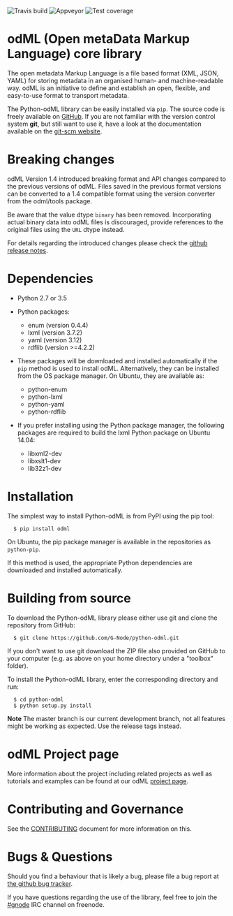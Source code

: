 ![Travis build](https://travis-ci.org/G-Node/python-odml.svg?branch=master)
![Appveyor](https://ci.appveyor.com/api/projects/status/2wfvsu7boe18kwjy?svg=true)
![Test coverage](https://coveralls.io/repos/github/G-Node/python-odml/badge.svg?branch=master)

# odML (Open metaData Markup Language) core library

The open metadata Markup Language is a file based format (XML, JSON, YAML) for storing
metadata in an organised human- and machine-readable way. odML is an initiative to define
and establish an open, flexible, and easy-to-use format to transport metadata.

The Python-odML library can be easily installed via ```pip```. The source code is freely
available on [GitHub](https://github.com/G-Node/python-odml). If you are not familiar
with the version control system **git**, but still want to use it, have a look at the
documentation available on the [git-scm website](https://git-scm.com/).


# Breaking changes


odML Version 1.4 introduced breaking format and API changes compared to the previous
versions of odML. Files saved in the previous format versions can be converted to a 1.4
compatible format using the version converter from the odml/tools package.

Be aware that the value dtype ```binary``` has been removed. Incorporating actual binary
data into odML files is discouraged, provide references to the original files using the
```URL``` dtype instead.

For details regarding the introduced changes please check the [github
release notes](https://github.com/G-Node/python-odml/releases).


# Dependencies

* Python 2.7 or 3.5
* Python packages:

  * enum (version 0.4.4)
  * lxml (version 3.7.2)
  * yaml (version 3.12)
  * rdflib (version >=4.2.2)

* These packages will be downloaded and installed automatically if the ```pip```
  method is used to install odML. Alternatively, they can be installed from the OS
  package manager. On Ubuntu, they are available as:

  * python-enum
  * python-lxml
  * python-yaml
  * python-rdflib

* If you prefer installing using the Python package manager, the following packages are
  required to build the lxml Python package on Ubuntu 14.04:

  * libxml2-dev
  * libxslt1-dev
  * lib32z1-dev


# Installation

The simplest way to install Python-odML is from PyPI using the pip tool:


```
  $ pip install odml
```

On Ubuntu, the pip package manager is available in the repositories as ```python-pip```.

If this method is used, the appropriate Python dependencies are downloaded and installed
automatically.


# Building from source

To download the Python-odML library please either use git and clone
the repository from GitHub:

```
  $ git clone https://github.com/G-Node/python-odml.git
```

If you don't want to use git download the ZIP file also provided on
GitHub to your computer (e.g. as above on your home directory under a "toolbox"
folder).

To install the Python-odML library, enter the corresponding directory and run:

```
  $ cd python-odml
  $ python setup.py install
```

**Note** The master branch is our current development branch, not all features might be
working as expected. Use the release tags instead.

# odML Project page

More information about the project including related projects as well as tutorials and
examples can be found at our odML [project page](https://g-node.github.io/python-odml).

# Contributing and Governance

See the [CONTRIBUTING](CONTIBUTING.md) document for more information on this.

# Bugs & Questions

Should you find a behaviour that is likely a bug, please file a bug report at
[the github bug tracker](https://github.com/G-Node/python-odml/issues).

If you have questions regarding the use of the library, feel free to join the
[#gnode](http://webchat.freenode.net?channels=%23gnode) IRC channel on freenode.
